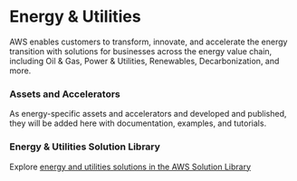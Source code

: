 # Energy & Utilities

AWS enables customers to transform, innovate, and accelerate the energy transition with solutions for businesses across the energy value chain, including Oil & Gas, Power & Utilities, Renewables, Decarbonization, and more.

### Assets and Accelerators

As energy-specific assets and accelerators and developed and published, they will be added here with documentation, examples, and tutorials.

### Energy & Utilities Solution Library

Explore [energy and utilities solutions in the AWS Solution Library](https://aws.amazon.com/solutions/energy-utilities/)